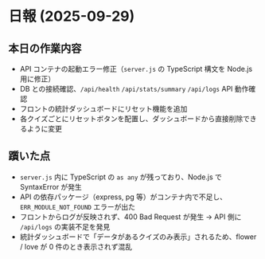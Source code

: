 # 日報 (2025-09-29)

## 本日の作業内容
- API コンテナの起動エラー修正（`server.js` の TypeScript 構文を Node.js 用に修正）
- DB との接続確認、`/api/health` `/api/stats/summary` `/api/logs` API 動作確認
- フロントの統計ダッシュボードにリセット機能を追加
- 各クイズごとにリセットボタンを配置し、ダッシュボードから直接削除できるように変更

## 躓いた点
- `server.js` 内に TypeScript の `as any` が残っており、Node.js で SyntaxError が発生
- API の依存パッケージ（express, pg 等）がコンテナ内で不足し、`ERR_MODULE_NOT_FOUND` エラーが出た
- フロントからログが反映されず、400 Bad Request が発生 → API 側に `/api/logs` の実装不足を発見
- 統計ダッシュボードで「データがあるクイズのみ表示」されるため、flower / love が 0 件のとき表示されず混乱
